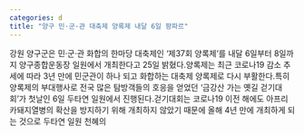 ```yaml
---
categories: d
title: "양구 민·군·관 대축제 양록제 내달 6일 팡파르"
---
```

강원 양구군은 민·군·관 화합의 한마당 대축제인 ‘제37회 양록제’를 내달 6일부터 8일까지 양구종합운동장 일원에서 개최한다고 25일 밝혔다.양록제는 최근 코로나19 감소 추세에 따라 3년 만에 민군관이 하나 되고 화합하는 대축제 양록제로 다시 부활한다.특히 양록제의 부대행사로 전국 많은 탐방객들의 호응을 얻었던 ‘금강산 가는 옛길 걷기대회’가 첫날인 6일 두타연 일원에서 진행된다.걷기대회는 코로나19 이전 해에도 아프리카돼지열병의 확산을 방지하기 위해 개최하지 않았기 때문에 올해 4년 만에 개최하게 되는 것으로 두타연 일원 천혜의